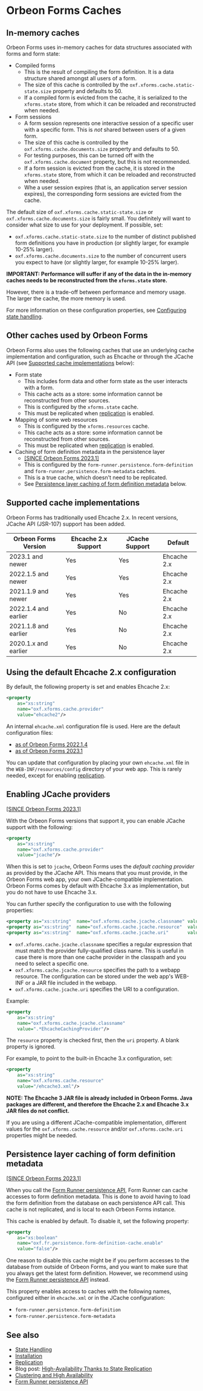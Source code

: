 # Orbeon Forms Caches

## In-memory caches

Orbeon Forms uses in-memory caches for data structures associated with forms and form state:

- Compiled forms
    - This is the result of compiling the form definition. It is a data structure shared amongst all users of a form.
    - The size of this cache is controlled by the `oxf.xforms.cache.static-state.size` property and defaults to 50.
    - If a compiled form is evicted from the cache, it is serialized to the `xforms.state` store, from which it can be reloaded and reconstructed when needed.
- Form sessions
    - A form session represents one interactive session of a specific user with a specific form. This is *not* shared between users of a given form. 
    - The size of this cache is controlled by the `oxf.xforms.cache.documents.size` property and defaults to 50.
    - For testing purposes, this can be turned off with the `oxf.xforms.cache.document` property, but this is not recommended.
    - If a form session is evicted from the cache, it is stored in the `xforms.state` store, from which it can be reloaded and reconstructed when needed.
    - Whe a user session expires (that is, an application server session expires), the corresponding form sessions are evicted from the cache.

The default size of `oxf.xforms.cache.static-state.size` or `oxf.xforms.cache.documents.size` is fairly small. You definitely will want to consider what size to use for your deployment. If possible, set:

- `oxf.xforms.cache.static-state.size` to the number of distinct published form definitions you have in production (or slightly larger, for example 10-25% larger).
- `oxf.xforms.cache.documents.size` to the number of concurrent users you expect to have (or slightly larger, for example 10-25% larger).

__IMPORTANT: Performance will suffer if any of the data in the in-memory caches needs to be reconstructed from the `xforms.state` store.__

However, there is a trade-off between performance and memory usage. The larger the cache, the more memory is used.

For more information on these configuration properties, see [Configuring state handling](/contributors/state-handling.md#configuring-state-handling).

## Other caches used by Orbeon Forms

Orbeon Forms also uses the following caches that use an underlying cache implementation and configuration, such as Ehcache or through the JCache API (see [Supported cache implementations](#supported-cache-implementations) below):

- Form state
    - This includes form data and other form state as the user interacts with a form.
    - This cache acts as a store: some information cannot be reconstructed from other sources.
    - This is configured by the `xforms.state` cache.
    - This must be replicated when [replication](replication.md) is enabled.
- Mapping of some web resources
    - This is configured by the `xforms.resources` cache.
    - This cache acts as a store: some information cannot be reconstructed from other sources.
    - This must be replicated when [replication](replication.md) is enabled.
- Caching of form definition metadata in the persistence layer
    - [\[SINCE Orbeon Forms 2023.1\]](/release-notes/orbeon-forms-2023.1.md)
    - This is configured by the `form-runner.persistence.form-definition` and `form-runner.persistence.form-metadata` caches.
    - This is a true cache, which doesn't need to be replicated.
    - See [Persistence layer caching of form definition metadata](#persistence-layer-caching-of-form-definition-metadata) below.

## Supported cache implementations

Orbeon Forms has traditionally used Ehcache 2.x. In recent versions, JCache API (JSR-107) support has been added.

| Orbeon Forms Version | Ehcache 2.x Support | JCache Support | Default     |
|----------------------|---------------------|----------------|-------------|
| 2023.1 and newer     | Yes                 | Yes            | Ehcache 2.x |
| 2022.1.5 and newer   | Yes                 | Yes            | Ehcache 2.x |
| 2021.1.9 and newer   | Yes                 | Yes            | Ehcache 2.x |
| 2022.1.4 and earlier | Yes                 | No             | Ehcache 2.x |
| 2021.1.8 and earlier | Yes                 | No             | Ehcache 2.x |
| 2020.1.x and earlier | Yes                 | No             | Ehcache 2.x |

## Using the default Ehcache 2.x configuration

By default, the following property is set and enables Ehcache 2.x:

```xml
<property
    as="xs:string"
    name="oxf.xforms.cache.provider"
    value="ehcache2"/>
```

An internal `ehcache.xml` configuration file is used. Here are the default configuration files:

- [as of Orbeon Forms 2022.1.4](https://github.com/orbeon/orbeon-forms/blob/0f5bcf02178009c8a33868227c9b1d03e019e80d/src/main/resources/config/ehcache.xml)
- [as of Orbeon Forms 2023.1](https://github.com/orbeon/orbeon-forms/blob/2023.1-ce/src/main/resources/config/ehcache.xml)

You can update that configuration by placing your own `ehcache.xml` file in the `WEB-INF/resources/config` directory of your web app. This is rarely needed, except for enabling [replication](replication.md).

## Enabling JCache providers

[\[SINCE Orbeon Forms 2023.1\]](/release-notes/orbeon-forms-2023.1.md)

With the Orbeon Forms versions that support it, you can enable JCache support with the following:

```xml
<property
    as="xs:string"
    name="oxf.xforms.cache.provider"
    value="jcache"/>
```

When this is set to `jcache`, Orbeon Forms uses the *default caching provider* as provided by the JCache API. This means that you must provide, in the Orbeon Forms web app, your own JCache-compatible implementation. Orbeon Forms comes by default with Ehcache 3.x as implementation, but you do not have to use Ehcache 3.x.

You can further specify the configuration to use with the following properties:

```xml
<property as="xs:string"  name="oxf.xforms.cache.jcache.classname" value=""/>
<property as="xs:string"  name="oxf.xforms.cache.jcache.resource"  value=""/>
<property as="xs:string"  name="oxf.xforms.cache.jcache.uri"       value=""/>
```

- `oxf.xforms.cache.jcache.classname` specifies a regular expression that must match the provider fully-qualified class name. This is useful in case there is more than one cache provider in the classpath and you need to select a specific one.
- `oxf.xforms.cache.jcache.resource` specifies the path to a webapp resource. The configuration can be stored under the web app's WEB-INF or a JAR file included in the webapp.
- `oxf.xforms.cache.jcache.uri` specifies the URI to a configuration.

Example:

```xml
<property
    as="xs:string"
    name="oxf.xforms.cache.jcache.classname"                
    value=".*EhcacheCachingProvider"/>
```

The `resource` property is checked first, then the `uri` property. A blank property is ignored.

For example, to point to the built-in Ehcache 3.x configuration, set:

```xml
<property 
    as="xs:string"  
    name="oxf.xforms.cache.resource" 
    value="/ehcache3.xml"/>
```

__NOTE: The Ehcache 3 JAR file is already included in Orbeon Forms. Java packages are different, and therefore the Ehcache 2.x and Ehcache 3.x JAR files do not conflict.__

If you are using a different JCache-compatible implementation, different values for the `oxf.xforms.cache.resource` and/or `oxf.xforms.cache.uri` properties might be needed.

## Persistence layer caching of form definition metadata

[\[SINCE Orbeon Forms 2023.1\]](/release-notes/orbeon-forms-2023.1.md)

When you call the [Form Runner persistence API](/form-runner/api/persistence/README.md), Form Runner can cache accesses to form definition metadata. This is done to avoid having to load the form definition from the database on each persistence API call. This cache is not replicated, and is local to each Orbeon Forms instance.

This cache is enabled by default. To disable it, set the following property:

```xml
<property
    as="xs:boolean"
    name="oxf.fr.persistence.form-definition-cache.enable"
    value="false"/>
```

One reason to disable this cache might be if you perform accesses to the database from outside of Orbeon Forms, and you want to make sure that you always get the latest form definition. However, we recommend using the [Form Runner persistence API](/form-runner/api/persistence/README.md) instead.

This property enables access to caches with the following names, configured either in `ehcache.xml` or in the JCache configuration:

- `form-runner.persistence.form-definition`
- `form-runner.persistence.form-metadata`

## See also

- [State Handling](/contributors/state-handling.md)
- [Installation](README.md)
- [Replication](replication.md)
- Blog post: [High-Availability Thanks to State Replication](https://blog.orbeon.com/2018/03/high-availability-thanks-to-state.html)
- [Clustering and High Availability](/configuration/advanced/clustering.md)
- [Form Runner persistence API](/form-runner/api/persistence/README.md)